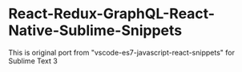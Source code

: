 # React-Redux-GraphQL-React-Native-Sublime-Snippets
This is original port from "vscode-es7-javascript-react-snippets" for Sublime Text 3
